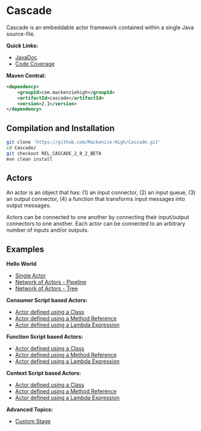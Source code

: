 # Cascade

Cascade is an embeddable actor framework contained within a single Java source-file. 

**Quick Links:**
+ [JavaDoc](https://mackenzie-high.github.io/Cascade/javadoc/index.html)
+ [Code Coverage](https://mackenzie-high.github.io/Cascade/jacoco/index.html)

**Maven Central:**

```xml
<dependency>
    <groupId>com.mackenziehigh</groupId>
    <artifactId>cascade</artifactId>
    <version>2.1</version>
</dependency>
```

## Compilation and Installation

```bash
git clone 'https://github.com/Mackenzie-High/Cascade.git'
cd Cascade/
git checkout REL_CASCADE_2_0_2_BETA
mvn clean install
```

## Actors

An actor is an object that has: (1) an input connector, (2) an input queue, (3) an output connector, (4) a function that transforms input messages into output messages. 

Actors can be connected to one another by connecting their input/output connectors to one another. Each actor can be connected to an arbitrary number of inputs and/or outputs. 

## Examples

**Hello World**
* [Single Actor](documentation/SingleActor.md)
* [Network of Actors - Pipeline](documentation/Pipeline.md)  
* [Network of Actors - Tree](documentation/Tree.md)

**Consumer Script based Actors:**
* [Actor defined using a Class](documentation/ConsumerClass.md)
* [Actor defined using a Method Reference](documentation/ConsumerMethod.md)
* [Actor defined using a Lambda Expression](documentation/ConsumerLambda.md)

**Function Script based Actors:**
* [Actor defined using a Class](documentation/FunctionClass.md)
* [Actor defined using a Method Reference](documentation/FunctionMethod.md)
* [Actor defined using a Lambda Expression](documentation/FunctionLambda.md)

**Context Script based Actors:**
* [Actor defined using a Class](documentation/ContextClass.md)
* [Actor defined using a Method Reference](documentation/ContextMethod.md)
* [Actor defined using a Lambda Expression](documentation/ContextLambda.md)

**Advanced Topics:**
* [Custom Stage](documentation/CustomStage.md)
